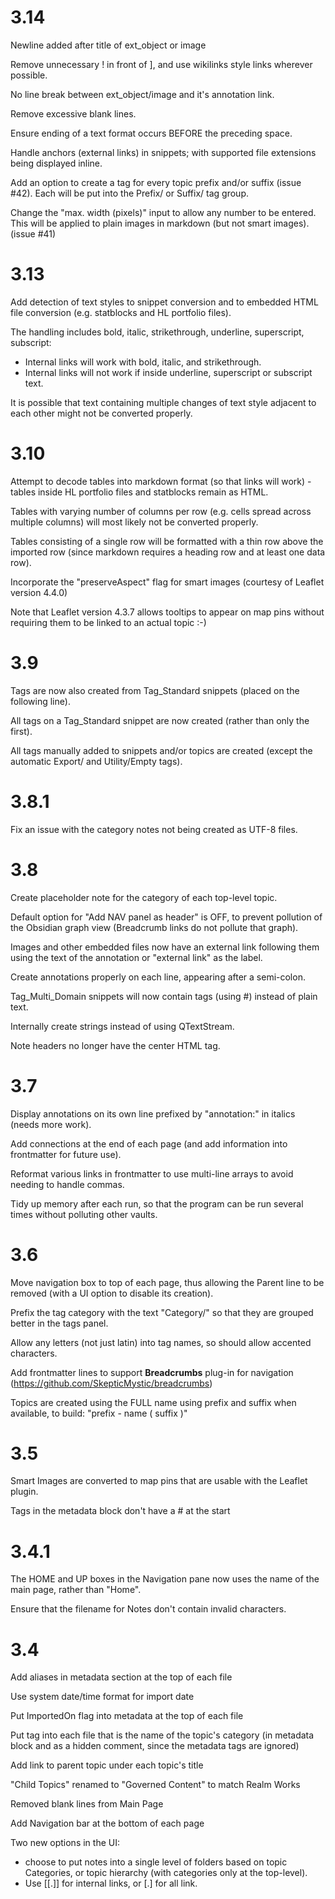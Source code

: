 # 3.14
Newline added after title of ext_object or image

Remove unnecessary ! in front of ], and use wikilinks style links wherever possible.

No line break between ext_object/image and it's annotation link.

Remove excessive blank lines.

Ensure ending of a text format occurs BEFORE the preceding space.

Handle anchors (external links) in snippets; with supported file extensions being displayed inline.

Add an option to create a tag for every topic prefix and/or suffix (issue #42). Each will be put into the Prefix/ or Suffix/ tag group.

Change the "max. width (pixels)" input to allow any number to be entered. This will be applied to plain images in markdown (but not smart images). (issue #41)

# 3.13
Add detection of text styles to snippet conversion and to embedded HTML file conversion (e.g. statblocks and HL portfolio files).

The handling includes bold, italic, strikethrough, underline, superscript, subscript: 
- Internal links will work with bold, italic, and strikethrough.
- Internal links will not work if inside underline, superscript or subscript text.

It is possible that text containing multiple changes of text style adjacent to each other might not be converted properly.

# 3.10
Attempt to decode tables into markdown format (so that links will work) - tables inside HL portfolio files and statblocks remain as HTML.

Tables with varying number of columns per row (e.g. cells spread across multiple columns) will most likely not be converted properly.

Tables consisting of a single row will be formatted with a thin row above the imported row (since markdown requires a heading row and at least one data row).

Incorporate the "preserveAspect" flag for smart images (courtesy of Leaflet version 4.4.0)

Note that Leaflet version 4.3.7 allows tooltips to appear on map pins without requiring them to be linked to an actual topic :-)

# 3.9
Tags are now also created from Tag_Standard snippets (placed on the following line).

All tags on a Tag_Standard snippet are now created (rather than only the first).

All tags manually added to snippets and/or topics are created (except the automatic Export/<name> and Utility/Empty tags).

# 3.8.1
Fix an issue with the category notes not being created as UTF-8 files.

# 3.8
Create placeholder note for the category of each top-level topic.

Default option for "Add NAV panel as header" is OFF, to prevent pollution of the Obsidian graph view (Breadcrumb links do not pollute that graph).

Images and other embedded files now have an external link following them using the text of the annotation or "external link" as the label.

Create annotations properly on each line, appearing after a semi-colon.

Tag_Multi_Domain snippets will now contain tags (using #) instead of plain text.

Internally create strings instead of using QTextStream.

Note headers no longer have the center HTML tag.

# 3.7
Display annotations on its own line prefixed by "annotation:" in italics (needs more work).

Add connections at the end of each page (and add information into frontmatter for future use).

Reformat various links in frontmatter to use multi-line arrays to avoid needing to handle commas.

Tidy up memory after each run, so that the program can be run several times without polluting other vaults.

# 3.6
Move navigation box to top of each page, thus allowing the Parent line to be removed (with a UI option to disable its creation).

Prefix the tag category with the text "Category/" so that they are grouped better in the tags panel.

Allow any letters (not just latin) into tag names, so should allow accented characters.

Add frontmatter lines to support **Breadcrumbs** plug-in for navigation (https://github.com/SkepticMystic/breadcrumbs)

Topics are created using the FULL name using prefix and suffix when available, to build: "prefix - name ( suffix )"

# 3.5
Smart Images are converted to map pins that are usable with the Leaflet plugin.

Tags in the metadata block don't have a # at the start

# 3.4.1
The HOME and UP boxes in the Navigation pane now uses the name of the main page, rather than "Home".

Ensure that the filename for Notes don't contain invalid characters.

# 3.4

Add aliases in metadata section at the top of each file

Use system date/time format for import date

Put ImportedOn flag into metadata at the top of each file

Put tag into each file that is the name of the topic's category (in metadata block and as a hidden comment, since the metadata tags are ignored)

Add link to parent topic under each topic's title

"Child Topics" renamed to "Governed Content" to match Realm Works

Removed blank lines from Main Page 

Add Navigation bar at the bottom of each page

Two new options in the UI:
- choose to put notes into a single level of folders based on topic Categories, or topic hierarchy (with categories only at the top-level).
- Use \[\[.]] for internal links, or \[.] for all link.

